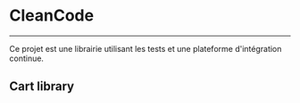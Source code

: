 # CleanCode

---

Ce projet est une librairie utilisant les tests et une plateforme d'intégration continue.

## Cart library

